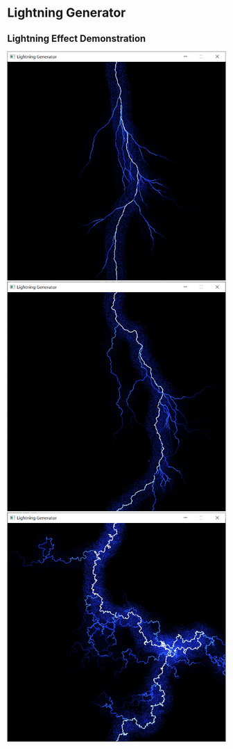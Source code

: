 # Lightning Generator

## Lightning Effect Demonstration
![alpha = 0.1](Lightning2.png)
![alpha = 0.2](Lightning3.png)
![alpha = 0.4](Lightning4.png)